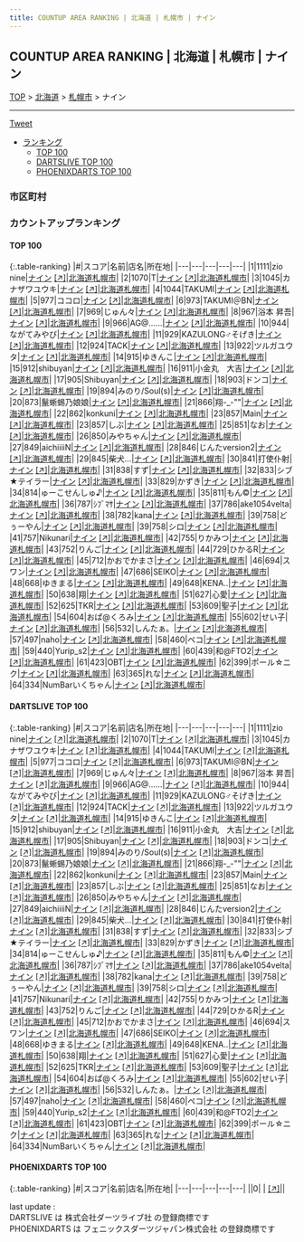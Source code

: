 ```yaml
---
title: COUNTUP AREA RANKING | 北海道 | 札幌市 | ナイン
---
```

## COUNTUP AREA RANKING | 北海道 | 札幌市 | ナイン

[TOP](/darts/rank/) > [北海道](/darts/rank/北海道/) > [札幌市](/darts/rank/北海道/札幌市/) > ナイン

___

<a href="https://twitter.com/share?ref_src=twsrc%5Etfw" data-text="COUNTUP AREA RANKING | 北海道札幌市ナイン" class="twitter-share-button" data-hashtags="DARTSLIVE,PHOENIXDARTS,darts,ダーツ" data-show-count="false">Tweet</a>

* [ランキング](#カウントアップランキング)
    * [TOP 100](#top-100)
    * [DARTSLIVE TOP 100](#dartslive-top-100)
    * [PHOENIXDARTS TOP 100](#phoenixdarts-top-100)

### 市区町村

<ul>

</ul>

### カウントアップランキング

#### TOP 100



{:.table-ranking}
|#|スコア|名前|店名|所在地|
|---|---|---|---|---|
|1|1111|<span class="rank-name-dl">zio nine</span>|<a href="/darts/rank/shops/8cd88a64fc679ad9b21333aee1bd51e4.html">ナイン</a> <a href="https://search.dartslive.com/jp/shop/8cd88a64fc679ad9b21333aee1bd51e4">[↗]</a>|<a href="/darts/rank/北海道/札幌市">北海道札幌市</a>|
|2|1070|<span class="rank-name-dl">T</span>|<a href="/darts/rank/shops/8cd88a64fc679ad9b21333aee1bd51e4.html">ナイン</a> <a href="https://search.dartslive.com/jp/shop/8cd88a64fc679ad9b21333aee1bd51e4">[↗]</a>|<a href="/darts/rank/北海道/札幌市">北海道札幌市</a>|
|3|1045|<span class="rank-name-dl">カナザワユウキ</span>|<a href="/darts/rank/shops/8cd88a64fc679ad9b21333aee1bd51e4.html">ナイン</a> <a href="https://search.dartslive.com/jp/shop/8cd88a64fc679ad9b21333aee1bd51e4">[↗]</a>|<a href="/darts/rank/北海道/札幌市">北海道札幌市</a>|
|4|1044|<span class="rank-name-dl">TAKUMI</span>|<a href="/darts/rank/shops/8cd88a64fc679ad9b21333aee1bd51e4.html">ナイン</a> <a href="https://search.dartslive.com/jp/shop/8cd88a64fc679ad9b21333aee1bd51e4">[↗]</a>|<a href="/darts/rank/北海道/札幌市">北海道札幌市</a>|
|5|977|<span class="rank-name-dl">ココロ</span>|<a href="/darts/rank/shops/8cd88a64fc679ad9b21333aee1bd51e4.html">ナイン</a> <a href="https://search.dartslive.com/jp/shop/8cd88a64fc679ad9b21333aee1bd51e4">[↗]</a>|<a href="/darts/rank/北海道/札幌市">北海道札幌市</a>|
|6|973|<span class="rank-name-dl">TAKUMI＠BN</span>|<a href="/darts/rank/shops/8cd88a64fc679ad9b21333aee1bd51e4.html">ナイン</a> <a href="https://search.dartslive.com/jp/shop/8cd88a64fc679ad9b21333aee1bd51e4">[↗]</a>|<a href="/darts/rank/北海道/札幌市">北海道札幌市</a>|
|7|969|<span class="rank-name-dl">じゅん々</span>|<a href="/darts/rank/shops/8cd88a64fc679ad9b21333aee1bd51e4.html">ナイン</a> <a href="https://search.dartslive.com/jp/shop/8cd88a64fc679ad9b21333aee1bd51e4">[↗]</a>|<a href="/darts/rank/北海道/札幌市">北海道札幌市</a>|
|8|967|<span class="rank-name-dl">浴本 昇吾</span>|<a href="/darts/rank/shops/8cd88a64fc679ad9b21333aee1bd51e4.html">ナイン</a> <a href="https://search.dartslive.com/jp/shop/8cd88a64fc679ad9b21333aee1bd51e4">[↗]</a>|<a href="/darts/rank/北海道/札幌市">北海道札幌市</a>|
|9|966|<span class="rank-name-dl">AG@……</span>|<a href="/darts/rank/shops/8cd88a64fc679ad9b21333aee1bd51e4.html">ナイン</a> <a href="https://search.dartslive.com/jp/shop/8cd88a64fc679ad9b21333aee1bd51e4">[↗]</a>|<a href="/darts/rank/北海道/札幌市">北海道札幌市</a>|
|10|944|<span class="rank-name-dl">ながてみやび</span>|<a href="/darts/rank/shops/8cd88a64fc679ad9b21333aee1bd51e4.html">ナイン</a> <a href="https://search.dartslive.com/jp/shop/8cd88a64fc679ad9b21333aee1bd51e4">[↗]</a>|<a href="/darts/rank/北海道/札幌市">北海道札幌市</a>|
|11|929|<span class="rank-name-dl">KAZULONG♂そげき</span>|<a href="/darts/rank/shops/8cd88a64fc679ad9b21333aee1bd51e4.html">ナイン</a> <a href="https://search.dartslive.com/jp/shop/8cd88a64fc679ad9b21333aee1bd51e4">[↗]</a>|<a href="/darts/rank/北海道/札幌市">北海道札幌市</a>|
|12|924|<span class="rank-name-dl">TACK</span>|<a href="/darts/rank/shops/8cd88a64fc679ad9b21333aee1bd51e4.html">ナイン</a> <a href="https://search.dartslive.com/jp/shop/8cd88a64fc679ad9b21333aee1bd51e4">[↗]</a>|<a href="/darts/rank/北海道/札幌市">北海道札幌市</a>|
|13|922|<span class="rank-name-dl">ツルガユウタ</span>|<a href="/darts/rank/shops/8cd88a64fc679ad9b21333aee1bd51e4.html">ナイン</a> <a href="https://search.dartslive.com/jp/shop/8cd88a64fc679ad9b21333aee1bd51e4">[↗]</a>|<a href="/darts/rank/北海道/札幌市">北海道札幌市</a>|
|14|915|<span class="rank-name-dl">ゆきんこ</span>|<a href="/darts/rank/shops/8cd88a64fc679ad9b21333aee1bd51e4.html">ナイン</a> <a href="https://search.dartslive.com/jp/shop/8cd88a64fc679ad9b21333aee1bd51e4">[↗]</a>|<a href="/darts/rank/北海道/札幌市">北海道札幌市</a>|
|15|912|<span class="rank-name-dl">shibuyan</span>|<a href="/darts/rank/shops/8cd88a64fc679ad9b21333aee1bd51e4.html">ナイン</a> <a href="https://search.dartslive.com/jp/shop/8cd88a64fc679ad9b21333aee1bd51e4">[↗]</a>|<a href="/darts/rank/北海道/札幌市">北海道札幌市</a>|
|16|911|<span class="rank-name-dl">小金丸　大吉</span>|<a href="/darts/rank/shops/8cd88a64fc679ad9b21333aee1bd51e4.html">ナイン</a> <a href="https://search.dartslive.com/jp/shop/8cd88a64fc679ad9b21333aee1bd51e4">[↗]</a>|<a href="/darts/rank/北海道/札幌市">北海道札幌市</a>|
|17|905|<span class="rank-name-dl">Shibuyan</span>|<a href="/darts/rank/shops/8cd88a64fc679ad9b21333aee1bd51e4.html">ナイン</a> <a href="https://search.dartslive.com/jp/shop/8cd88a64fc679ad9b21333aee1bd51e4">[↗]</a>|<a href="/darts/rank/北海道/札幌市">北海道札幌市</a>|
|18|903|<span class="rank-name-dl">ドンコ</span>|<a href="/darts/rank/shops/8cd88a64fc679ad9b21333aee1bd51e4.html">ナイン</a> <a href="https://search.dartslive.com/jp/shop/8cd88a64fc679ad9b21333aee1bd51e4">[↗]</a>|<a href="/darts/rank/北海道/札幌市">北海道札幌市</a>|
|19|894|<span class="rank-name-dl">みのり/Soul(s)</span>|<a href="/darts/rank/shops/8cd88a64fc679ad9b21333aee1bd51e4.html">ナイン</a> <a href="https://search.dartslive.com/jp/shop/8cd88a64fc679ad9b21333aee1bd51e4">[↗]</a>|<a href="/darts/rank/北海道/札幌市">北海道札幌市</a>|
|20|873|<span class="rank-name-dl">鬣蜥蜴乃娘娘</span>|<a href="/darts/rank/shops/8cd88a64fc679ad9b21333aee1bd51e4.html">ナイン</a> <a href="https://search.dartslive.com/jp/shop/8cd88a64fc679ad9b21333aee1bd51e4">[↗]</a>|<a href="/darts/rank/北海道/札幌市">北海道札幌市</a>|
|21|866|<span class="rank-name-dl">翔-_-&quot;&quot;</span>|<a href="/darts/rank/shops/8cd88a64fc679ad9b21333aee1bd51e4.html">ナイン</a> <a href="https://search.dartslive.com/jp/shop/8cd88a64fc679ad9b21333aee1bd51e4">[↗]</a>|<a href="/darts/rank/北海道/札幌市">北海道札幌市</a>|
|22|862|<span class="rank-name-dl">konkuni</span>|<a href="/darts/rank/shops/8cd88a64fc679ad9b21333aee1bd51e4.html">ナイン</a> <a href="https://search.dartslive.com/jp/shop/8cd88a64fc679ad9b21333aee1bd51e4">[↗]</a>|<a href="/darts/rank/北海道/札幌市">北海道札幌市</a>|
|23|857|<span class="rank-name-dl">Main</span>|<a href="/darts/rank/shops/8cd88a64fc679ad9b21333aee1bd51e4.html">ナイン</a> <a href="https://search.dartslive.com/jp/shop/8cd88a64fc679ad9b21333aee1bd51e4">[↗]</a>|<a href="/darts/rank/北海道/札幌市">北海道札幌市</a>|
|23|857|<span class="rank-name-dl">しぶ</span>|<a href="/darts/rank/shops/8cd88a64fc679ad9b21333aee1bd51e4.html">ナイン</a> <a href="https://search.dartslive.com/jp/shop/8cd88a64fc679ad9b21333aee1bd51e4">[↗]</a>|<a href="/darts/rank/北海道/札幌市">北海道札幌市</a>|
|25|851|<span class="rank-name-dl">なお</span>|<a href="/darts/rank/shops/8cd88a64fc679ad9b21333aee1bd51e4.html">ナイン</a> <a href="https://search.dartslive.com/jp/shop/8cd88a64fc679ad9b21333aee1bd51e4">[↗]</a>|<a href="/darts/rank/北海道/札幌市">北海道札幌市</a>|
|26|850|<span class="rank-name-dl">みやちゃん</span>|<a href="/darts/rank/shops/8cd88a64fc679ad9b21333aee1bd51e4.html">ナイン</a> <a href="https://search.dartslive.com/jp/shop/8cd88a64fc679ad9b21333aee1bd51e4">[↗]</a>|<a href="/darts/rank/北海道/札幌市">北海道札幌市</a>|
|27|849|<span class="rank-name-dl">aichiiiiN</span>|<a href="/darts/rank/shops/8cd88a64fc679ad9b21333aee1bd51e4.html">ナイン</a> <a href="https://search.dartslive.com/jp/shop/8cd88a64fc679ad9b21333aee1bd51e4">[↗]</a>|<a href="/darts/rank/北海道/札幌市">北海道札幌市</a>|
|28|846|<span class="rank-name-dl">じんたversion2</span>|<a href="/darts/rank/shops/8cd88a64fc679ad9b21333aee1bd51e4.html">ナイン</a> <a href="https://search.dartslive.com/jp/shop/8cd88a64fc679ad9b21333aee1bd51e4">[↗]</a>|<a href="/darts/rank/北海道/札幌市">北海道札幌市</a>|
|29|845|<span class="rank-name-dl">柴犬…</span>|<a href="/darts/rank/shops/8cd88a64fc679ad9b21333aee1bd51e4.html">ナイン</a> <a href="https://search.dartslive.com/jp/shop/8cd88a64fc679ad9b21333aee1bd51e4">[↗]</a>|<a href="/darts/rank/北海道/札幌市">北海道札幌市</a>|
|30|841|<span class="rank-name-dl">打使仆射</span>|<a href="/darts/rank/shops/8cd88a64fc679ad9b21333aee1bd51e4.html">ナイン</a> <a href="https://search.dartslive.com/jp/shop/8cd88a64fc679ad9b21333aee1bd51e4">[↗]</a>|<a href="/darts/rank/北海道/札幌市">北海道札幌市</a>|
|31|838|<span class="rank-name-dl">すず</span>|<a href="/darts/rank/shops/8cd88a64fc679ad9b21333aee1bd51e4.html">ナイン</a> <a href="https://search.dartslive.com/jp/shop/8cd88a64fc679ad9b21333aee1bd51e4">[↗]</a>|<a href="/darts/rank/北海道/札幌市">北海道札幌市</a>|
|32|833|<span class="rank-name-dl">シブ★テイラー</span>|<a href="/darts/rank/shops/8cd88a64fc679ad9b21333aee1bd51e4.html">ナイン</a> <a href="https://search.dartslive.com/jp/shop/8cd88a64fc679ad9b21333aee1bd51e4">[↗]</a>|<a href="/darts/rank/北海道/札幌市">北海道札幌市</a>|
|33|829|<span class="rank-name-dl">かずき</span>|<a href="/darts/rank/shops/8cd88a64fc679ad9b21333aee1bd51e4.html">ナイン</a> <a href="https://search.dartslive.com/jp/shop/8cd88a64fc679ad9b21333aee1bd51e4">[↗]</a>|<a href="/darts/rank/北海道/札幌市">北海道札幌市</a>|
|34|814|<span class="rank-name-dl">ゅーこせんしゅ♪</span>|<a href="/darts/rank/shops/8cd88a64fc679ad9b21333aee1bd51e4.html">ナイン</a> <a href="https://search.dartslive.com/jp/shop/8cd88a64fc679ad9b21333aee1bd51e4">[↗]</a>|<a href="/darts/rank/北海道/札幌市">北海道札幌市</a>|
|35|811|<span class="rank-name-dl">もん©︎</span>|<a href="/darts/rank/shops/8cd88a64fc679ad9b21333aee1bd51e4.html">ナイン</a> <a href="https://search.dartslive.com/jp/shop/8cd88a64fc679ad9b21333aee1bd51e4">[↗]</a>|<a href="/darts/rank/北海道/札幌市">北海道札幌市</a>|
|36|787|<span class="rank-name-dl">ｼﾌﾞﾏｻ</span>|<a href="/darts/rank/shops/8cd88a64fc679ad9b21333aee1bd51e4.html">ナイン</a> <a href="https://search.dartslive.com/jp/shop/8cd88a64fc679ad9b21333aee1bd51e4">[↗]</a>|<a href="/darts/rank/北海道/札幌市">北海道札幌市</a>|
|37|786|<span class="rank-name-dl">ake1054velta</span>|<a href="/darts/rank/shops/8cd88a64fc679ad9b21333aee1bd51e4.html">ナイン</a> <a href="https://search.dartslive.com/jp/shop/8cd88a64fc679ad9b21333aee1bd51e4">[↗]</a>|<a href="/darts/rank/北海道/札幌市">北海道札幌市</a>|
|38|782|<span class="rank-name-dl">kana</span>|<a href="/darts/rank/shops/8cd88a64fc679ad9b21333aee1bd51e4.html">ナイン</a> <a href="https://search.dartslive.com/jp/shop/8cd88a64fc679ad9b21333aee1bd51e4">[↗]</a>|<a href="/darts/rank/北海道/札幌市">北海道札幌市</a>|
|39|758|<span class="rank-name-dl">どぅーやん</span>|<a href="/darts/rank/shops/8cd88a64fc679ad9b21333aee1bd51e4.html">ナイン</a> <a href="https://search.dartslive.com/jp/shop/8cd88a64fc679ad9b21333aee1bd51e4">[↗]</a>|<a href="/darts/rank/北海道/札幌市">北海道札幌市</a>|
|39|758|<span class="rank-name-dl">シロ</span>|<a href="/darts/rank/shops/8cd88a64fc679ad9b21333aee1bd51e4.html">ナイン</a> <a href="https://search.dartslive.com/jp/shop/8cd88a64fc679ad9b21333aee1bd51e4">[↗]</a>|<a href="/darts/rank/北海道/札幌市">北海道札幌市</a>|
|41|757|<span class="rank-name-dl">Nikunari</span>|<a href="/darts/rank/shops/8cd88a64fc679ad9b21333aee1bd51e4.html">ナイン</a> <a href="https://search.dartslive.com/jp/shop/8cd88a64fc679ad9b21333aee1bd51e4">[↗]</a>|<a href="/darts/rank/北海道/札幌市">北海道札幌市</a>|
|42|755|<span class="rank-name-dl">りかみつ</span>|<a href="/darts/rank/shops/8cd88a64fc679ad9b21333aee1bd51e4.html">ナイン</a> <a href="https://search.dartslive.com/jp/shop/8cd88a64fc679ad9b21333aee1bd51e4">[↗]</a>|<a href="/darts/rank/北海道/札幌市">北海道札幌市</a>|
|43|752|<span class="rank-name-dl">りんご</span>|<a href="/darts/rank/shops/8cd88a64fc679ad9b21333aee1bd51e4.html">ナイン</a> <a href="https://search.dartslive.com/jp/shop/8cd88a64fc679ad9b21333aee1bd51e4">[↗]</a>|<a href="/darts/rank/北海道/札幌市">北海道札幌市</a>|
|44|729|<span class="rank-name-dl">ひかるR</span>|<a href="/darts/rank/shops/8cd88a64fc679ad9b21333aee1bd51e4.html">ナイン</a> <a href="https://search.dartslive.com/jp/shop/8cd88a64fc679ad9b21333aee1bd51e4">[↗]</a>|<a href="/darts/rank/北海道/札幌市">北海道札幌市</a>|
|45|712|<span class="rank-name-dl">かおでかまさ</span>|<a href="/darts/rank/shops/8cd88a64fc679ad9b21333aee1bd51e4.html">ナイン</a> <a href="https://search.dartslive.com/jp/shop/8cd88a64fc679ad9b21333aee1bd51e4">[↗]</a>|<a href="/darts/rank/北海道/札幌市">北海道札幌市</a>|
|46|694|<span class="rank-name-dl">スワン</span>|<a href="/darts/rank/shops/8cd88a64fc679ad9b21333aee1bd51e4.html">ナイン</a> <a href="https://search.dartslive.com/jp/shop/8cd88a64fc679ad9b21333aee1bd51e4">[↗]</a>|<a href="/darts/rank/北海道/札幌市">北海道札幌市</a>|
|47|686|<span class="rank-name-dl">SEIKO</span>|<a href="/darts/rank/shops/8cd88a64fc679ad9b21333aee1bd51e4.html">ナイン</a> <a href="https://search.dartslive.com/jp/shop/8cd88a64fc679ad9b21333aee1bd51e4">[↗]</a>|<a href="/darts/rank/北海道/札幌市">北海道札幌市</a>|
|48|668|<span class="rank-name-dl">ゆきまる</span>|<a href="/darts/rank/shops/8cd88a64fc679ad9b21333aee1bd51e4.html">ナイン</a> <a href="https://search.dartslive.com/jp/shop/8cd88a64fc679ad9b21333aee1bd51e4">[↗]</a>|<a href="/darts/rank/北海道/札幌市">北海道札幌市</a>|
|49|648|<span class="rank-name-dl">KENA..</span>|<a href="/darts/rank/shops/8cd88a64fc679ad9b21333aee1bd51e4.html">ナイン</a> <a href="https://search.dartslive.com/jp/shop/8cd88a64fc679ad9b21333aee1bd51e4">[↗]</a>|<a href="/darts/rank/北海道/札幌市">北海道札幌市</a>|
|50|638|<span class="rank-name-dl">翔</span>|<a href="/darts/rank/shops/8cd88a64fc679ad9b21333aee1bd51e4.html">ナイン</a> <a href="https://search.dartslive.com/jp/shop/8cd88a64fc679ad9b21333aee1bd51e4">[↗]</a>|<a href="/darts/rank/北海道/札幌市">北海道札幌市</a>|
|51|627|<span class="rank-name-dl">心愛</span>|<a href="/darts/rank/shops/8cd88a64fc679ad9b21333aee1bd51e4.html">ナイン</a> <a href="https://search.dartslive.com/jp/shop/8cd88a64fc679ad9b21333aee1bd51e4">[↗]</a>|<a href="/darts/rank/北海道/札幌市">北海道札幌市</a>|
|52|625|<span class="rank-name-dl">TKR</span>|<a href="/darts/rank/shops/8cd88a64fc679ad9b21333aee1bd51e4.html">ナイン</a> <a href="https://search.dartslive.com/jp/shop/8cd88a64fc679ad9b21333aee1bd51e4">[↗]</a>|<a href="/darts/rank/北海道/札幌市">北海道札幌市</a>|
|53|609|<span class="rank-name-dl">聖子</span>|<a href="/darts/rank/shops/8cd88a64fc679ad9b21333aee1bd51e4.html">ナイン</a> <a href="https://search.dartslive.com/jp/shop/8cd88a64fc679ad9b21333aee1bd51e4">[↗]</a>|<a href="/darts/rank/北海道/札幌市">北海道札幌市</a>|
|54|604|<span class="rank-name-dl">おぱ@くろみ</span>|<a href="/darts/rank/shops/8cd88a64fc679ad9b21333aee1bd51e4.html">ナイン</a> <a href="https://search.dartslive.com/jp/shop/8cd88a64fc679ad9b21333aee1bd51e4">[↗]</a>|<a href="/darts/rank/北海道/札幌市">北海道札幌市</a>|
|55|602|<span class="rank-name-dl">せい子</span>|<a href="/darts/rank/shops/8cd88a64fc679ad9b21333aee1bd51e4.html">ナイン</a> <a href="https://search.dartslive.com/jp/shop/8cd88a64fc679ad9b21333aee1bd51e4">[↗]</a>|<a href="/darts/rank/北海道/札幌市">北海道札幌市</a>|
|56|532|<span class="rank-name-dl">しんたぁ。</span>|<a href="/darts/rank/shops/8cd88a64fc679ad9b21333aee1bd51e4.html">ナイン</a> <a href="https://search.dartslive.com/jp/shop/8cd88a64fc679ad9b21333aee1bd51e4">[↗]</a>|<a href="/darts/rank/北海道/札幌市">北海道札幌市</a>|
|57|497|<span class="rank-name-dl">naho</span>|<a href="/darts/rank/shops/8cd88a64fc679ad9b21333aee1bd51e4.html">ナイン</a> <a href="https://search.dartslive.com/jp/shop/8cd88a64fc679ad9b21333aee1bd51e4">[↗]</a>|<a href="/darts/rank/北海道/札幌市">北海道札幌市</a>|
|58|460|<span class="rank-name-dl">ペコ</span>|<a href="/darts/rank/shops/8cd88a64fc679ad9b21333aee1bd51e4.html">ナイン</a> <a href="https://search.dartslive.com/jp/shop/8cd88a64fc679ad9b21333aee1bd51e4">[↗]</a>|<a href="/darts/rank/北海道/札幌市">北海道札幌市</a>|
|59|440|<span class="rank-name-dl">Yurip_s2</span>|<a href="/darts/rank/shops/8cd88a64fc679ad9b21333aee1bd51e4.html">ナイン</a> <a href="https://search.dartslive.com/jp/shop/8cd88a64fc679ad9b21333aee1bd51e4">[↗]</a>|<a href="/darts/rank/北海道/札幌市">北海道札幌市</a>|
|60|439|<span class="rank-name-dl">和@FTO2</span>|<a href="/darts/rank/shops/8cd88a64fc679ad9b21333aee1bd51e4.html">ナイン</a> <a href="https://search.dartslive.com/jp/shop/8cd88a64fc679ad9b21333aee1bd51e4">[↗]</a>|<a href="/darts/rank/北海道/札幌市">北海道札幌市</a>|
|61|423|<span class="rank-name-dl">OBT</span>|<a href="/darts/rank/shops/8cd88a64fc679ad9b21333aee1bd51e4.html">ナイン</a> <a href="https://search.dartslive.com/jp/shop/8cd88a64fc679ad9b21333aee1bd51e4">[↗]</a>|<a href="/darts/rank/北海道/札幌市">北海道札幌市</a>|
|62|399|<span class="rank-name-dl">ポール☆ニク</span>|<a href="/darts/rank/shops/8cd88a64fc679ad9b21333aee1bd51e4.html">ナイン</a> <a href="https://search.dartslive.com/jp/shop/8cd88a64fc679ad9b21333aee1bd51e4">[↗]</a>|<a href="/darts/rank/北海道/札幌市">北海道札幌市</a>|
|63|365|<span class="rank-name-dl">れな</span>|<a href="/darts/rank/shops/8cd88a64fc679ad9b21333aee1bd51e4.html">ナイン</a> <a href="https://search.dartslive.com/jp/shop/8cd88a64fc679ad9b21333aee1bd51e4">[↗]</a>|<a href="/darts/rank/北海道/札幌市">北海道札幌市</a>|
|64|334|<span class="rank-name-dl">NumBarいくちゃん</span>|<a href="/darts/rank/shops/8cd88a64fc679ad9b21333aee1bd51e4.html">ナイン</a> <a href="https://search.dartslive.com/jp/shop/8cd88a64fc679ad9b21333aee1bd51e4">[↗]</a>|<a href="/darts/rank/北海道/札幌市">北海道札幌市</a>|


#### DARTSLIVE TOP 100



{:.table-ranking}
|#|スコア|名前|店名|所在地|
|---|---|---|---|---|
|1|1111|<span class="rank-name-dl">zio nine</span>|<a href="/darts/rank/shops/8cd88a64fc679ad9b21333aee1bd51e4.html">ナイン</a> <a href="https://search.dartslive.com/jp/shop/8cd88a64fc679ad9b21333aee1bd51e4">[↗]</a>|<a href="/darts/rank/北海道/札幌市">北海道札幌市</a>|
|2|1070|<span class="rank-name-dl">T</span>|<a href="/darts/rank/shops/8cd88a64fc679ad9b21333aee1bd51e4.html">ナイン</a> <a href="https://search.dartslive.com/jp/shop/8cd88a64fc679ad9b21333aee1bd51e4">[↗]</a>|<a href="/darts/rank/北海道/札幌市">北海道札幌市</a>|
|3|1045|<span class="rank-name-dl">カナザワユウキ</span>|<a href="/darts/rank/shops/8cd88a64fc679ad9b21333aee1bd51e4.html">ナイン</a> <a href="https://search.dartslive.com/jp/shop/8cd88a64fc679ad9b21333aee1bd51e4">[↗]</a>|<a href="/darts/rank/北海道/札幌市">北海道札幌市</a>|
|4|1044|<span class="rank-name-dl">TAKUMI</span>|<a href="/darts/rank/shops/8cd88a64fc679ad9b21333aee1bd51e4.html">ナイン</a> <a href="https://search.dartslive.com/jp/shop/8cd88a64fc679ad9b21333aee1bd51e4">[↗]</a>|<a href="/darts/rank/北海道/札幌市">北海道札幌市</a>|
|5|977|<span class="rank-name-dl">ココロ</span>|<a href="/darts/rank/shops/8cd88a64fc679ad9b21333aee1bd51e4.html">ナイン</a> <a href="https://search.dartslive.com/jp/shop/8cd88a64fc679ad9b21333aee1bd51e4">[↗]</a>|<a href="/darts/rank/北海道/札幌市">北海道札幌市</a>|
|6|973|<span class="rank-name-dl">TAKUMI＠BN</span>|<a href="/darts/rank/shops/8cd88a64fc679ad9b21333aee1bd51e4.html">ナイン</a> <a href="https://search.dartslive.com/jp/shop/8cd88a64fc679ad9b21333aee1bd51e4">[↗]</a>|<a href="/darts/rank/北海道/札幌市">北海道札幌市</a>|
|7|969|<span class="rank-name-dl">じゅん々</span>|<a href="/darts/rank/shops/8cd88a64fc679ad9b21333aee1bd51e4.html">ナイン</a> <a href="https://search.dartslive.com/jp/shop/8cd88a64fc679ad9b21333aee1bd51e4">[↗]</a>|<a href="/darts/rank/北海道/札幌市">北海道札幌市</a>|
|8|967|<span class="rank-name-dl">浴本 昇吾</span>|<a href="/darts/rank/shops/8cd88a64fc679ad9b21333aee1bd51e4.html">ナイン</a> <a href="https://search.dartslive.com/jp/shop/8cd88a64fc679ad9b21333aee1bd51e4">[↗]</a>|<a href="/darts/rank/北海道/札幌市">北海道札幌市</a>|
|9|966|<span class="rank-name-dl">AG@……</span>|<a href="/darts/rank/shops/8cd88a64fc679ad9b21333aee1bd51e4.html">ナイン</a> <a href="https://search.dartslive.com/jp/shop/8cd88a64fc679ad9b21333aee1bd51e4">[↗]</a>|<a href="/darts/rank/北海道/札幌市">北海道札幌市</a>|
|10|944|<span class="rank-name-dl">ながてみやび</span>|<a href="/darts/rank/shops/8cd88a64fc679ad9b21333aee1bd51e4.html">ナイン</a> <a href="https://search.dartslive.com/jp/shop/8cd88a64fc679ad9b21333aee1bd51e4">[↗]</a>|<a href="/darts/rank/北海道/札幌市">北海道札幌市</a>|
|11|929|<span class="rank-name-dl">KAZULONG♂そげき</span>|<a href="/darts/rank/shops/8cd88a64fc679ad9b21333aee1bd51e4.html">ナイン</a> <a href="https://search.dartslive.com/jp/shop/8cd88a64fc679ad9b21333aee1bd51e4">[↗]</a>|<a href="/darts/rank/北海道/札幌市">北海道札幌市</a>|
|12|924|<span class="rank-name-dl">TACK</span>|<a href="/darts/rank/shops/8cd88a64fc679ad9b21333aee1bd51e4.html">ナイン</a> <a href="https://search.dartslive.com/jp/shop/8cd88a64fc679ad9b21333aee1bd51e4">[↗]</a>|<a href="/darts/rank/北海道/札幌市">北海道札幌市</a>|
|13|922|<span class="rank-name-dl">ツルガユウタ</span>|<a href="/darts/rank/shops/8cd88a64fc679ad9b21333aee1bd51e4.html">ナイン</a> <a href="https://search.dartslive.com/jp/shop/8cd88a64fc679ad9b21333aee1bd51e4">[↗]</a>|<a href="/darts/rank/北海道/札幌市">北海道札幌市</a>|
|14|915|<span class="rank-name-dl">ゆきんこ</span>|<a href="/darts/rank/shops/8cd88a64fc679ad9b21333aee1bd51e4.html">ナイン</a> <a href="https://search.dartslive.com/jp/shop/8cd88a64fc679ad9b21333aee1bd51e4">[↗]</a>|<a href="/darts/rank/北海道/札幌市">北海道札幌市</a>|
|15|912|<span class="rank-name-dl">shibuyan</span>|<a href="/darts/rank/shops/8cd88a64fc679ad9b21333aee1bd51e4.html">ナイン</a> <a href="https://search.dartslive.com/jp/shop/8cd88a64fc679ad9b21333aee1bd51e4">[↗]</a>|<a href="/darts/rank/北海道/札幌市">北海道札幌市</a>|
|16|911|<span class="rank-name-dl">小金丸　大吉</span>|<a href="/darts/rank/shops/8cd88a64fc679ad9b21333aee1bd51e4.html">ナイン</a> <a href="https://search.dartslive.com/jp/shop/8cd88a64fc679ad9b21333aee1bd51e4">[↗]</a>|<a href="/darts/rank/北海道/札幌市">北海道札幌市</a>|
|17|905|<span class="rank-name-dl">Shibuyan</span>|<a href="/darts/rank/shops/8cd88a64fc679ad9b21333aee1bd51e4.html">ナイン</a> <a href="https://search.dartslive.com/jp/shop/8cd88a64fc679ad9b21333aee1bd51e4">[↗]</a>|<a href="/darts/rank/北海道/札幌市">北海道札幌市</a>|
|18|903|<span class="rank-name-dl">ドンコ</span>|<a href="/darts/rank/shops/8cd88a64fc679ad9b21333aee1bd51e4.html">ナイン</a> <a href="https://search.dartslive.com/jp/shop/8cd88a64fc679ad9b21333aee1bd51e4">[↗]</a>|<a href="/darts/rank/北海道/札幌市">北海道札幌市</a>|
|19|894|<span class="rank-name-dl">みのり/Soul(s)</span>|<a href="/darts/rank/shops/8cd88a64fc679ad9b21333aee1bd51e4.html">ナイン</a> <a href="https://search.dartslive.com/jp/shop/8cd88a64fc679ad9b21333aee1bd51e4">[↗]</a>|<a href="/darts/rank/北海道/札幌市">北海道札幌市</a>|
|20|873|<span class="rank-name-dl">鬣蜥蜴乃娘娘</span>|<a href="/darts/rank/shops/8cd88a64fc679ad9b21333aee1bd51e4.html">ナイン</a> <a href="https://search.dartslive.com/jp/shop/8cd88a64fc679ad9b21333aee1bd51e4">[↗]</a>|<a href="/darts/rank/北海道/札幌市">北海道札幌市</a>|
|21|866|<span class="rank-name-dl">翔-_-&quot;&quot;</span>|<a href="/darts/rank/shops/8cd88a64fc679ad9b21333aee1bd51e4.html">ナイン</a> <a href="https://search.dartslive.com/jp/shop/8cd88a64fc679ad9b21333aee1bd51e4">[↗]</a>|<a href="/darts/rank/北海道/札幌市">北海道札幌市</a>|
|22|862|<span class="rank-name-dl">konkuni</span>|<a href="/darts/rank/shops/8cd88a64fc679ad9b21333aee1bd51e4.html">ナイン</a> <a href="https://search.dartslive.com/jp/shop/8cd88a64fc679ad9b21333aee1bd51e4">[↗]</a>|<a href="/darts/rank/北海道/札幌市">北海道札幌市</a>|
|23|857|<span class="rank-name-dl">Main</span>|<a href="/darts/rank/shops/8cd88a64fc679ad9b21333aee1bd51e4.html">ナイン</a> <a href="https://search.dartslive.com/jp/shop/8cd88a64fc679ad9b21333aee1bd51e4">[↗]</a>|<a href="/darts/rank/北海道/札幌市">北海道札幌市</a>|
|23|857|<span class="rank-name-dl">しぶ</span>|<a href="/darts/rank/shops/8cd88a64fc679ad9b21333aee1bd51e4.html">ナイン</a> <a href="https://search.dartslive.com/jp/shop/8cd88a64fc679ad9b21333aee1bd51e4">[↗]</a>|<a href="/darts/rank/北海道/札幌市">北海道札幌市</a>|
|25|851|<span class="rank-name-dl">なお</span>|<a href="/darts/rank/shops/8cd88a64fc679ad9b21333aee1bd51e4.html">ナイン</a> <a href="https://search.dartslive.com/jp/shop/8cd88a64fc679ad9b21333aee1bd51e4">[↗]</a>|<a href="/darts/rank/北海道/札幌市">北海道札幌市</a>|
|26|850|<span class="rank-name-dl">みやちゃん</span>|<a href="/darts/rank/shops/8cd88a64fc679ad9b21333aee1bd51e4.html">ナイン</a> <a href="https://search.dartslive.com/jp/shop/8cd88a64fc679ad9b21333aee1bd51e4">[↗]</a>|<a href="/darts/rank/北海道/札幌市">北海道札幌市</a>|
|27|849|<span class="rank-name-dl">aichiiiiN</span>|<a href="/darts/rank/shops/8cd88a64fc679ad9b21333aee1bd51e4.html">ナイン</a> <a href="https://search.dartslive.com/jp/shop/8cd88a64fc679ad9b21333aee1bd51e4">[↗]</a>|<a href="/darts/rank/北海道/札幌市">北海道札幌市</a>|
|28|846|<span class="rank-name-dl">じんたversion2</span>|<a href="/darts/rank/shops/8cd88a64fc679ad9b21333aee1bd51e4.html">ナイン</a> <a href="https://search.dartslive.com/jp/shop/8cd88a64fc679ad9b21333aee1bd51e4">[↗]</a>|<a href="/darts/rank/北海道/札幌市">北海道札幌市</a>|
|29|845|<span class="rank-name-dl">柴犬…</span>|<a href="/darts/rank/shops/8cd88a64fc679ad9b21333aee1bd51e4.html">ナイン</a> <a href="https://search.dartslive.com/jp/shop/8cd88a64fc679ad9b21333aee1bd51e4">[↗]</a>|<a href="/darts/rank/北海道/札幌市">北海道札幌市</a>|
|30|841|<span class="rank-name-dl">打使仆射</span>|<a href="/darts/rank/shops/8cd88a64fc679ad9b21333aee1bd51e4.html">ナイン</a> <a href="https://search.dartslive.com/jp/shop/8cd88a64fc679ad9b21333aee1bd51e4">[↗]</a>|<a href="/darts/rank/北海道/札幌市">北海道札幌市</a>|
|31|838|<span class="rank-name-dl">すず</span>|<a href="/darts/rank/shops/8cd88a64fc679ad9b21333aee1bd51e4.html">ナイン</a> <a href="https://search.dartslive.com/jp/shop/8cd88a64fc679ad9b21333aee1bd51e4">[↗]</a>|<a href="/darts/rank/北海道/札幌市">北海道札幌市</a>|
|32|833|<span class="rank-name-dl">シブ★テイラー</span>|<a href="/darts/rank/shops/8cd88a64fc679ad9b21333aee1bd51e4.html">ナイン</a> <a href="https://search.dartslive.com/jp/shop/8cd88a64fc679ad9b21333aee1bd51e4">[↗]</a>|<a href="/darts/rank/北海道/札幌市">北海道札幌市</a>|
|33|829|<span class="rank-name-dl">かずき</span>|<a href="/darts/rank/shops/8cd88a64fc679ad9b21333aee1bd51e4.html">ナイン</a> <a href="https://search.dartslive.com/jp/shop/8cd88a64fc679ad9b21333aee1bd51e4">[↗]</a>|<a href="/darts/rank/北海道/札幌市">北海道札幌市</a>|
|34|814|<span class="rank-name-dl">ゅーこせんしゅ♪</span>|<a href="/darts/rank/shops/8cd88a64fc679ad9b21333aee1bd51e4.html">ナイン</a> <a href="https://search.dartslive.com/jp/shop/8cd88a64fc679ad9b21333aee1bd51e4">[↗]</a>|<a href="/darts/rank/北海道/札幌市">北海道札幌市</a>|
|35|811|<span class="rank-name-dl">もん©︎</span>|<a href="/darts/rank/shops/8cd88a64fc679ad9b21333aee1bd51e4.html">ナイン</a> <a href="https://search.dartslive.com/jp/shop/8cd88a64fc679ad9b21333aee1bd51e4">[↗]</a>|<a href="/darts/rank/北海道/札幌市">北海道札幌市</a>|
|36|787|<span class="rank-name-dl">ｼﾌﾞﾏｻ</span>|<a href="/darts/rank/shops/8cd88a64fc679ad9b21333aee1bd51e4.html">ナイン</a> <a href="https://search.dartslive.com/jp/shop/8cd88a64fc679ad9b21333aee1bd51e4">[↗]</a>|<a href="/darts/rank/北海道/札幌市">北海道札幌市</a>|
|37|786|<span class="rank-name-dl">ake1054velta</span>|<a href="/darts/rank/shops/8cd88a64fc679ad9b21333aee1bd51e4.html">ナイン</a> <a href="https://search.dartslive.com/jp/shop/8cd88a64fc679ad9b21333aee1bd51e4">[↗]</a>|<a href="/darts/rank/北海道/札幌市">北海道札幌市</a>|
|38|782|<span class="rank-name-dl">kana</span>|<a href="/darts/rank/shops/8cd88a64fc679ad9b21333aee1bd51e4.html">ナイン</a> <a href="https://search.dartslive.com/jp/shop/8cd88a64fc679ad9b21333aee1bd51e4">[↗]</a>|<a href="/darts/rank/北海道/札幌市">北海道札幌市</a>|
|39|758|<span class="rank-name-dl">どぅーやん</span>|<a href="/darts/rank/shops/8cd88a64fc679ad9b21333aee1bd51e4.html">ナイン</a> <a href="https://search.dartslive.com/jp/shop/8cd88a64fc679ad9b21333aee1bd51e4">[↗]</a>|<a href="/darts/rank/北海道/札幌市">北海道札幌市</a>|
|39|758|<span class="rank-name-dl">シロ</span>|<a href="/darts/rank/shops/8cd88a64fc679ad9b21333aee1bd51e4.html">ナイン</a> <a href="https://search.dartslive.com/jp/shop/8cd88a64fc679ad9b21333aee1bd51e4">[↗]</a>|<a href="/darts/rank/北海道/札幌市">北海道札幌市</a>|
|41|757|<span class="rank-name-dl">Nikunari</span>|<a href="/darts/rank/shops/8cd88a64fc679ad9b21333aee1bd51e4.html">ナイン</a> <a href="https://search.dartslive.com/jp/shop/8cd88a64fc679ad9b21333aee1bd51e4">[↗]</a>|<a href="/darts/rank/北海道/札幌市">北海道札幌市</a>|
|42|755|<span class="rank-name-dl">りかみつ</span>|<a href="/darts/rank/shops/8cd88a64fc679ad9b21333aee1bd51e4.html">ナイン</a> <a href="https://search.dartslive.com/jp/shop/8cd88a64fc679ad9b21333aee1bd51e4">[↗]</a>|<a href="/darts/rank/北海道/札幌市">北海道札幌市</a>|
|43|752|<span class="rank-name-dl">りんご</span>|<a href="/darts/rank/shops/8cd88a64fc679ad9b21333aee1bd51e4.html">ナイン</a> <a href="https://search.dartslive.com/jp/shop/8cd88a64fc679ad9b21333aee1bd51e4">[↗]</a>|<a href="/darts/rank/北海道/札幌市">北海道札幌市</a>|
|44|729|<span class="rank-name-dl">ひかるR</span>|<a href="/darts/rank/shops/8cd88a64fc679ad9b21333aee1bd51e4.html">ナイン</a> <a href="https://search.dartslive.com/jp/shop/8cd88a64fc679ad9b21333aee1bd51e4">[↗]</a>|<a href="/darts/rank/北海道/札幌市">北海道札幌市</a>|
|45|712|<span class="rank-name-dl">かおでかまさ</span>|<a href="/darts/rank/shops/8cd88a64fc679ad9b21333aee1bd51e4.html">ナイン</a> <a href="https://search.dartslive.com/jp/shop/8cd88a64fc679ad9b21333aee1bd51e4">[↗]</a>|<a href="/darts/rank/北海道/札幌市">北海道札幌市</a>|
|46|694|<span class="rank-name-dl">スワン</span>|<a href="/darts/rank/shops/8cd88a64fc679ad9b21333aee1bd51e4.html">ナイン</a> <a href="https://search.dartslive.com/jp/shop/8cd88a64fc679ad9b21333aee1bd51e4">[↗]</a>|<a href="/darts/rank/北海道/札幌市">北海道札幌市</a>|
|47|686|<span class="rank-name-dl">SEIKO</span>|<a href="/darts/rank/shops/8cd88a64fc679ad9b21333aee1bd51e4.html">ナイン</a> <a href="https://search.dartslive.com/jp/shop/8cd88a64fc679ad9b21333aee1bd51e4">[↗]</a>|<a href="/darts/rank/北海道/札幌市">北海道札幌市</a>|
|48|668|<span class="rank-name-dl">ゆきまる</span>|<a href="/darts/rank/shops/8cd88a64fc679ad9b21333aee1bd51e4.html">ナイン</a> <a href="https://search.dartslive.com/jp/shop/8cd88a64fc679ad9b21333aee1bd51e4">[↗]</a>|<a href="/darts/rank/北海道/札幌市">北海道札幌市</a>|
|49|648|<span class="rank-name-dl">KENA..</span>|<a href="/darts/rank/shops/8cd88a64fc679ad9b21333aee1bd51e4.html">ナイン</a> <a href="https://search.dartslive.com/jp/shop/8cd88a64fc679ad9b21333aee1bd51e4">[↗]</a>|<a href="/darts/rank/北海道/札幌市">北海道札幌市</a>|
|50|638|<span class="rank-name-dl">翔</span>|<a href="/darts/rank/shops/8cd88a64fc679ad9b21333aee1bd51e4.html">ナイン</a> <a href="https://search.dartslive.com/jp/shop/8cd88a64fc679ad9b21333aee1bd51e4">[↗]</a>|<a href="/darts/rank/北海道/札幌市">北海道札幌市</a>|
|51|627|<span class="rank-name-dl">心愛</span>|<a href="/darts/rank/shops/8cd88a64fc679ad9b21333aee1bd51e4.html">ナイン</a> <a href="https://search.dartslive.com/jp/shop/8cd88a64fc679ad9b21333aee1bd51e4">[↗]</a>|<a href="/darts/rank/北海道/札幌市">北海道札幌市</a>|
|52|625|<span class="rank-name-dl">TKR</span>|<a href="/darts/rank/shops/8cd88a64fc679ad9b21333aee1bd51e4.html">ナイン</a> <a href="https://search.dartslive.com/jp/shop/8cd88a64fc679ad9b21333aee1bd51e4">[↗]</a>|<a href="/darts/rank/北海道/札幌市">北海道札幌市</a>|
|53|609|<span class="rank-name-dl">聖子</span>|<a href="/darts/rank/shops/8cd88a64fc679ad9b21333aee1bd51e4.html">ナイン</a> <a href="https://search.dartslive.com/jp/shop/8cd88a64fc679ad9b21333aee1bd51e4">[↗]</a>|<a href="/darts/rank/北海道/札幌市">北海道札幌市</a>|
|54|604|<span class="rank-name-dl">おぱ@くろみ</span>|<a href="/darts/rank/shops/8cd88a64fc679ad9b21333aee1bd51e4.html">ナイン</a> <a href="https://search.dartslive.com/jp/shop/8cd88a64fc679ad9b21333aee1bd51e4">[↗]</a>|<a href="/darts/rank/北海道/札幌市">北海道札幌市</a>|
|55|602|<span class="rank-name-dl">せい子</span>|<a href="/darts/rank/shops/8cd88a64fc679ad9b21333aee1bd51e4.html">ナイン</a> <a href="https://search.dartslive.com/jp/shop/8cd88a64fc679ad9b21333aee1bd51e4">[↗]</a>|<a href="/darts/rank/北海道/札幌市">北海道札幌市</a>|
|56|532|<span class="rank-name-dl">しんたぁ。</span>|<a href="/darts/rank/shops/8cd88a64fc679ad9b21333aee1bd51e4.html">ナイン</a> <a href="https://search.dartslive.com/jp/shop/8cd88a64fc679ad9b21333aee1bd51e4">[↗]</a>|<a href="/darts/rank/北海道/札幌市">北海道札幌市</a>|
|57|497|<span class="rank-name-dl">naho</span>|<a href="/darts/rank/shops/8cd88a64fc679ad9b21333aee1bd51e4.html">ナイン</a> <a href="https://search.dartslive.com/jp/shop/8cd88a64fc679ad9b21333aee1bd51e4">[↗]</a>|<a href="/darts/rank/北海道/札幌市">北海道札幌市</a>|
|58|460|<span class="rank-name-dl">ペコ</span>|<a href="/darts/rank/shops/8cd88a64fc679ad9b21333aee1bd51e4.html">ナイン</a> <a href="https://search.dartslive.com/jp/shop/8cd88a64fc679ad9b21333aee1bd51e4">[↗]</a>|<a href="/darts/rank/北海道/札幌市">北海道札幌市</a>|
|59|440|<span class="rank-name-dl">Yurip_s2</span>|<a href="/darts/rank/shops/8cd88a64fc679ad9b21333aee1bd51e4.html">ナイン</a> <a href="https://search.dartslive.com/jp/shop/8cd88a64fc679ad9b21333aee1bd51e4">[↗]</a>|<a href="/darts/rank/北海道/札幌市">北海道札幌市</a>|
|60|439|<span class="rank-name-dl">和@FTO2</span>|<a href="/darts/rank/shops/8cd88a64fc679ad9b21333aee1bd51e4.html">ナイン</a> <a href="https://search.dartslive.com/jp/shop/8cd88a64fc679ad9b21333aee1bd51e4">[↗]</a>|<a href="/darts/rank/北海道/札幌市">北海道札幌市</a>|
|61|423|<span class="rank-name-dl">OBT</span>|<a href="/darts/rank/shops/8cd88a64fc679ad9b21333aee1bd51e4.html">ナイン</a> <a href="https://search.dartslive.com/jp/shop/8cd88a64fc679ad9b21333aee1bd51e4">[↗]</a>|<a href="/darts/rank/北海道/札幌市">北海道札幌市</a>|
|62|399|<span class="rank-name-dl">ポール☆ニク</span>|<a href="/darts/rank/shops/8cd88a64fc679ad9b21333aee1bd51e4.html">ナイン</a> <a href="https://search.dartslive.com/jp/shop/8cd88a64fc679ad9b21333aee1bd51e4">[↗]</a>|<a href="/darts/rank/北海道/札幌市">北海道札幌市</a>|
|63|365|<span class="rank-name-dl">れな</span>|<a href="/darts/rank/shops/8cd88a64fc679ad9b21333aee1bd51e4.html">ナイン</a> <a href="https://search.dartslive.com/jp/shop/8cd88a64fc679ad9b21333aee1bd51e4">[↗]</a>|<a href="/darts/rank/北海道/札幌市">北海道札幌市</a>|
|64|334|<span class="rank-name-dl">NumBarいくちゃん</span>|<a href="/darts/rank/shops/8cd88a64fc679ad9b21333aee1bd51e4.html">ナイン</a> <a href="https://search.dartslive.com/jp/shop/8cd88a64fc679ad9b21333aee1bd51e4">[↗]</a>|<a href="/darts/rank/北海道/札幌市">北海道札幌市</a>|


#### PHOENIXDARTS TOP 100



{:.table-ranking}
|#|スコア|名前|店名|所在地|
|---|---|---|---|---|
||0|<span class="rank-name-dl"> </span>|<a href="/darts/rank/shops/.html"></a> <a href="">[↗]</a>|<a href="/darts/rank//"></a>|


<div class="footer border-top border-gray-light mt-5 pt-3 text-right text-gray">
    last update : <span style="font-weight: italic" id="foot_last_modified"></span><br />
    DARTSLIVE は 株式会社ダーツライブ社 の登録商標です<br />
    PHOENIXDARTS は フェニックスダーツジャパン株式会社 の登録商標です<br />
</div>

<script src="https://cdnjs.cloudflare.com/ajax/libs/jquery.tablesorter/2.31.3/js/jquery.tablesorter.min.js" integrity="sha512-qzgd5cYSZcosqpzpn7zF2ZId8f/8CHmFKZ8j7mU4OUXTNRd5g+ZHBPsgKEwoqxCtdQvExE5LprwwPAgoicguNg==" crossorigin="anonymous" referrerpolicy="no-referrer"></script>
<link rel="stylesheet" href="https://cdnjs.cloudflare.com/ajax/libs/jquery.tablesorter/2.31.3/css/theme.default.min.css" integrity="sha512-wghhOJkjQX0Lh3NSWvNKeZ0ZpNn+SPVXX1Qyc9OCaogADktxrBiBdKGDoqVUOyhStvMBmJQ8ZdMHiR3wuEq8+w==" crossorigin="anonymous" referrerpolicy="no-referrer" />
<script>
$(function() {
    $(".table-ranking").tablesorter({sortList:[[0, 0]]});
    $("#foot_last_modified").text(formatDate(new Date(document.lastModified), 'yyyy-MM-dd HH:mm:ss'));
});
</script>

<script async src="https://platform.twitter.com/widgets.js" charset="utf-8"></script>